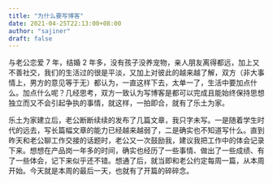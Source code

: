 ```yaml
---
title: "为什么要写博客"
date: 2021-04-25T22:13:00+08:00
author: "sajiner"
draft: false
---
```

与老公恋爱 7 年，结婚 2 年多，没有孩子没养宠物，亲人朋友离得都远，加上又不善社交，我们的生活过的很是平淡，又加上对彼此的越来越了解，双方（非大事情上，男方的意见等于无）都认为，一直这样下去，太单一了，生活中要加点什么。加点什么呢？几经思考，双方一致认为写博客是都可以完成且能始终保持思想独立而又不会引起争执的事情，就这样，一拍即合，就有了乐土为家。

乐土为家建立后，老公断断续续的发布了几篇文章，我只字未写。一是随着学生时代的远去，写长篇幅文章的能力已经越来越弱了，二是确实也不知道写什么。直到昨天和老公聊工作交接的话题时，老公又一次鼓励我，建议我把工作中的体会记录下来。想想在产品岗一年多的时间，确实也经历了一些事情、做出了一些成绩、有了一些体会，记下来似乎还不错。想通了后，就当即和老公约定每周一篇，从本周开始。今天就是本周的最后一天，也就有了开篇的碎碎念。
